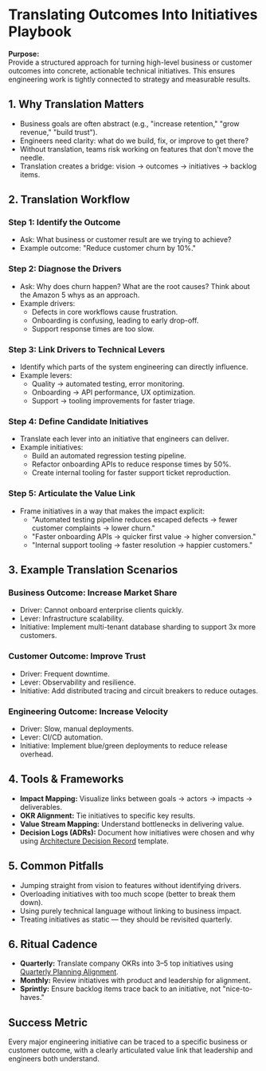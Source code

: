 # Translating Outcomes Into Initiatives Playbook

**Purpose:**  
Provide a structured approach for turning high-level business or customer outcomes into concrete, actionable technical initiatives. This ensures engineering work is tightly connected to strategy and measurable results.

## 1. Why Translation Matters
- Business goals are often abstract (e.g., "increase retention," "grow revenue," "build trust").  
- Engineers need clarity: what do we build, fix, or improve to get there?  
- Without translation, teams risk working on features that don't move the needle.  
- Translation creates a bridge: vision → outcomes → initiatives → backlog items.

## 2. Translation Workflow
### Step 1: Identify the Outcome
- Ask: What business or customer result are we trying to achieve?  
- Example outcome: "Reduce customer churn by 10%."  

### Step 2: Diagnose the Drivers
- Ask: Why does churn happen? What are the root causes? Think about the Amazon 5 whys as an approach.
- Example drivers:  
  - Defects in core workflows cause frustration.  
  - Onboarding is confusing, leading to early drop-off.  
  - Support response times are too slow.  

### Step 3: Link Drivers to Technical Levers
- Identify which parts of the system engineering can directly influence.  
- Example levers:  
  - Quality → automated testing, error monitoring.  
  - Onboarding → API performance, UX optimization.  
  - Support → tooling improvements for faster triage.  

### Step 4: Define Candidate Initiatives
- Translate each lever into an initiative that engineers can deliver.  
- Example initiatives:  
  - Build an automated regression testing pipeline.  
  - Refactor onboarding APIs to reduce response times by 50%.  
  - Create internal tooling for faster support ticket reproduction.  

### Step 5: Articulate the Value Link
- Frame initiatives in a way that makes the impact explicit:  
  - "Automated testing pipeline reduces escaped defects → fewer customer complaints → lower churn."  
  - "Faster onboarding APIs → quicker first value → higher conversion."  
  - "Internal support tooling → faster resolution → happier customers."  

## 3. Example Translation Scenarios
### Business Outcome: Increase Market Share
- Driver: Cannot onboard enterprise clients quickly.  
- Lever: Infrastructure scalability.  
- Initiative: Implement multi-tenant database sharding to support 3x more customers.  

### Customer Outcome: Improve Trust
- Driver: Frequent downtime.  
- Lever: Observability and resilience.  
- Initiative: Add distributed tracing and circuit breakers to reduce outages.  

### Engineering Outcome: Increase Velocity
- Driver: Slow, manual deployments.  
- Lever: CI/CD automation.  
- Initiative: Implement blue/green deployments to reduce release overhead.  

## 4. Tools & Frameworks
- **Impact Mapping:** Visualize links between goals → actors → impacts → deliverables.  
- **OKR Alignment:** Tie initiatives to specific key results.  
- **Value Stream Mapping:** Understand bottlenecks in delivering value.  
- **Decision Logs (ADRs):** Document how initiatives were chosen and why using [Architecture Decision Record](../communication/06-architecture-decision-record.md) template.  

## 5. Common Pitfalls
- Jumping straight from vision to features without identifying drivers.  
- Overloading initiatives with too much scope (better to break them down).  
- Using purely technical language without linking to business impact.  
- Treating initiatives as static — they should be revisited quarterly.  

## 6. Ritual Cadence
- **Quarterly:** Translate company OKRs into 3–5 top initiatives using [Quarterly Planning Alignment](../communication/07-quarterly-planning-alignment.md).  
- **Monthly:** Review initiatives with product and leadership for alignment.  
- **Sprintly:** Ensure backlog items trace back to an initiative, not "nice-to-haves."  

## Success Metric
Every major engineering initiative can be traced to a specific business or customer outcome, with a clearly articulated value link that leadership and engineers both understand.
